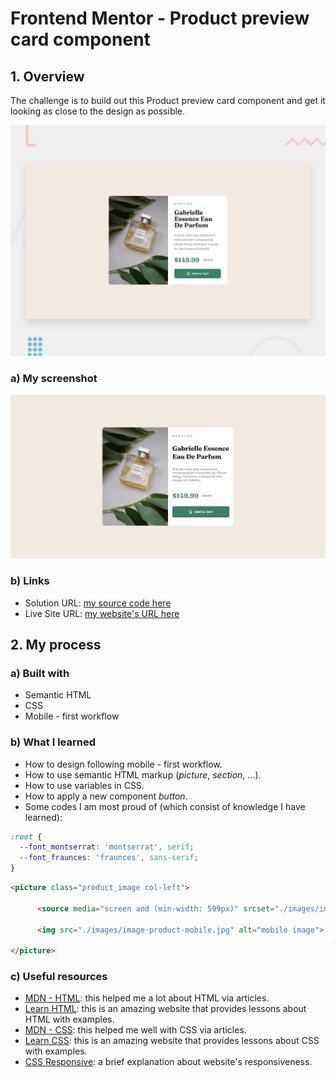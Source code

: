 # Frontend Mentor - Product preview card component

## 1. Overview

The challenge is to build out this Product preview card component and get it looking as close to the design as possible.

![Design preview for the Product preview card component coding challenge](./design/desktop-preview.jpg)

### a) My screenshot

![My screenshot for the Product preview card component coding challenge](./screenshot.jpeg)

### b) Links

- Solution URL: [my source code here](https://github.com/hieutrantrong21520859MMCL21/FrontEndPractice_Intern_ProductPreviewCardComponent)
- Live Site URL: [my website's URL here](https://hieutrantrong21520859mmcl21.github.io/FrontEndPractice_Intern_ProductPreviewCardComponent/)

## 2. My process

### a) Built with

- Semantic HTML
- CSS
- Mobile - first workflow

### b) What I learned

- How to design following mobile - first workflow.
- How to use semantic HTML markup (*picture*, *section*, ...).
- How to use variables in CSS.
- How to apply a new component *button*.
- Some codes I am most proud of (which consist of knowledge I have learned):

```css
:root {
  --font_montserrat: 'montserrat', serif;
  --font_fraunces: 'fraunces', sans-serif;
}
```
```html
<picture class="product_image col-left">
      
      <source media="screen and (min-width: 599px)" srcset="./images/image-product-desktop.jpg" alt="desktop image">

      <img src="./images/image-product-mobile.jpg" alt="mobile image">

</picture>
```

### c) Useful resources

- [MDN - HTML](https://developer.mozilla.org/en-US/docs/Web/HTML): this helped me a lot about HTML via articles.
- [Learn HTML](https://web.dev/learn/html): this is an amazing website that provides lessons about HTML with examples.
- [MDN - CSS](https://developer.mozilla.org/en-US/docs/Web/CSS): this helped me well with CSS via articles.
- [Learn CSS](https://web.dev/learn/css): this is an amazing website that provides lessons about CSS with examples.
- [CSS Responsive](https://www.w3schools.com/css/css_rwd_intro.asp): a brief explanation about website's responsiveness.
